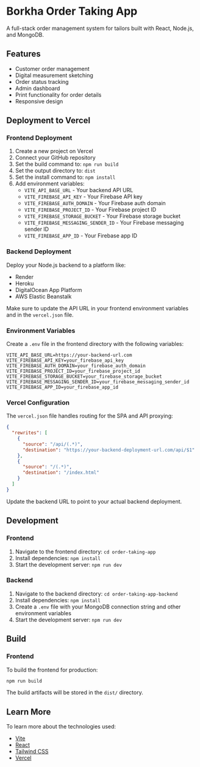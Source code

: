 # Borkha Order Taking App

A full-stack order management system for tailors built with React, Node.js, and MongoDB.

## Features

- Customer order management
- Digital measurement sketching
- Order status tracking
- Admin dashboard
- Print functionality for order details
- Responsive design

## Deployment to Vercel

### Frontend Deployment

1. Create a new project on Vercel
2. Connect your GitHub repository
3. Set the build command to: `npm run build`
4. Set the output directory to: `dist`
5. Set the install command to: `npm install`
6. Add environment variables:
   - `VITE_API_BASE_URL` - Your backend API URL
   - `VITE_FIREBASE_API_KEY` - Your Firebase API key
   - `VITE_FIREBASE_AUTH_DOMAIN` - Your Firebase auth domain
   - `VITE_FIREBASE_PROJECT_ID` - Your Firebase project ID
   - `VITE_FIREBASE_STORAGE_BUCKET` - Your Firebase storage bucket
   - `VITE_FIREBASE_MESSAGING_SENDER_ID` - Your Firebase messaging sender ID
   - `VITE_FIREBASE_APP_ID` - Your Firebase app ID

### Backend Deployment

Deploy your Node.js backend to a platform like:
- Render
- Heroku
- DigitalOcean App Platform
- AWS Elastic Beanstalk

Make sure to update the API URL in your frontend environment variables and in the `vercel.json` file.

### Environment Variables

Create a `.env` file in the frontend directory with the following variables:

```
VITE_API_BASE_URL=https://your-backend-url.com
VITE_FIREBASE_API_KEY=your_firebase_api_key
VITE_FIREBASE_AUTH_DOMAIN=your_firebase_auth_domain
VITE_FIREBASE_PROJECT_ID=your_firebase_project_id
VITE_FIREBASE_STORAGE_BUCKET=your_firebase_storage_bucket
VITE_FIREBASE_MESSAGING_SENDER_ID=your_firebase_messaging_sender_id
VITE_FIREBASE_APP_ID=your_firebase_app_id
```

### Vercel Configuration

The `vercel.json` file handles routing for the SPA and API proxying:

```json
{
  "rewrites": [
    {
      "source": "/api/(.*)",
      "destination": "https://your-backend-deployment-url.com/api/$1"
    },
    {
      "source": "/(.*)",
      "destination": "/index.html"
    }
  ]
}
```

Update the backend URL to point to your actual backend deployment.

## Development

### Frontend

1. Navigate to the frontend directory: `cd order-taking-app`
2. Install dependencies: `npm install`
3. Start the development server: `npm run dev`

### Backend

1. Navigate to the backend directory: `cd order-taking-app-backend`
2. Install dependencies: `npm install`
3. Create a `.env` file with your MongoDB connection string and other environment variables
4. Start the development server: `npm run dev`

## Build

### Frontend

To build the frontend for production:

```bash
npm run build
```

The build artifacts will be stored in the `dist/` directory.

## Learn More

To learn more about the technologies used:

- [Vite](https://vitejs.dev/)
- [React](https://reactjs.org/)
- [Tailwind CSS](https://tailwindcss.com/)
- [Vercel](https://vercel.com/)